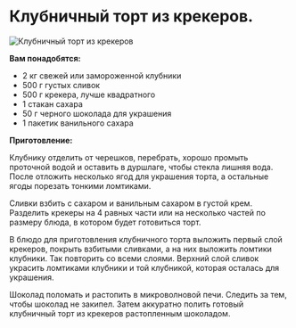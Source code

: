 # Клубничный торт из крекеров.
![Клубничный торт из крекеров](/images/Kulinar/Desert/tort_kreker_klubnika.jpg 'Клубничный торт из крекеров')

**Вам понадобятся:**

- 2 кг свежей или замороженной клубники
- 500 г густых сливок
- 500 г крекера, лучше квадратного
- 1 стакан сахара
- 50 г черного шоколада для украшения
- 1 пакетик ванильного сахара

**Приготовление:**

Клубнику отделить от черешков, перебрать, хорошо промыть проточной водой и оставить в дуршлаге, чтобы стекла лишняя вода. После отложить несколько ягод для украшения торта, а остальные ягоды порезать тонкими ломтиками.

Сливки взбить с сахаром и ванильным сахаром в густой крем. Разделить крекеры на 4 равных части или на несколько частей по размеру блюда, в котором будет готовиться торт.

В блюдо для приготовления клубничного торта выложить первый слой крекеров, покрыть взбитыми сливками, а на них выложить ломтики клубники. Так повторить со всеми слоями. Верхний слой сливок украсить ломтиками клубники и той клубникой, которая осталась для украшения.

Шоколад поломать и растопить в микроволновой печи. Следить за тем, чтобы шоколад не закипел. Затем аккуратно полить готовый клубничный торт из крекеров растопленным шоколадом.
